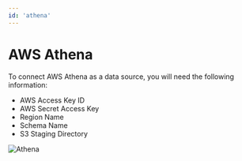 ```yaml
---
id: 'athena'
---
```


# AWS Athena

To connect AWS Athena as a data source, you will need the following information:

-   AWS Access Key ID
-   AWS Secret Access Key
-   Region Name
-   Schema Name
-   S3 Staging Directory

![Athena](/img/connecting-to-data-sources/athena.png)
